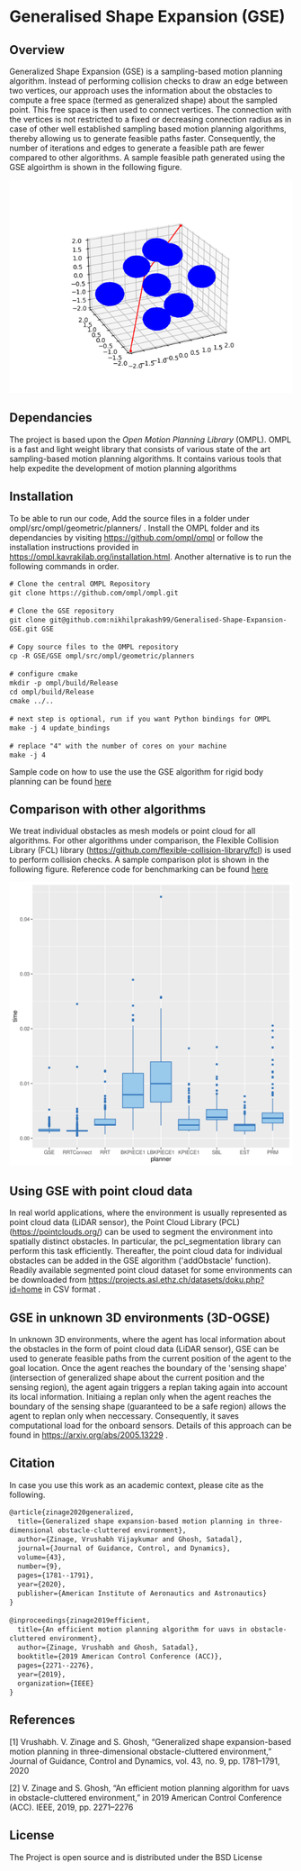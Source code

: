 # Generalised Shape Expansion (GSE)

## Overview

Generalized Shape Expansion (GSE) is a sampling-based motion planning algorithm. Instead of performing collision checks to draw an edge between two vertices, our approach uses the information about the obstacles to compute a free space (termed as generalized shape) about the sampled point. This free space is then used to connect vertices. The connection with the vertices is not restricted to a fixed or decreasing connection radius as in case of other well established sampling based motion planning algorithms, thereby allowing us to generate feasible paths faster. Consequently, the number of iterations and edges to generate a feasible path are fewer compared to other algorithms. A sample feasible path generated using the GSE algoirthm is shown in the following figure.

![](./docs/images/SampleOutput.png)

## Dependancies
The project is based upon the *Open Motion Planning Library* (OMPL). OMPL is a fast and light weight library that consists of various state of the art sampling-based motion planning algorithms. It contains various tools that help expedite the development of motion planning algorithms

## Installation
To be able to run our code, Add the source files in a folder under ompl/src/ompl/geometric/planners/ . Install the OMPL folder and its dependancies by visiting https://github.com/ompl/ompl or follow the installation instructions provided in https://ompl.kavrakilab.org/installation.html. Another alternative is to run the following commands in order.

```shell
# Clone the central OMPL Repository
git clone https://github.com/ompl/ompl.git

# Clone the GSE repository
git clone git@github.com:nikhilprakash99/Generalised-Shape-Expansion-GSE.git GSE

# Copy source files to the OMPL repository
cp -R GSE/GSE ompl/src/ompl/geometric/planners     

# configure cmake
mkdir -p ompl/build/Release
cd ompl/build/Release
cmake ../..

# next step is optional, run if you want Python bindings for OMPL
make -j 4 update_bindings 

# replace "4" with the number of cores on your machine
make -j 4
```

Sample code on how to use the use the GSE algorithm for rigid body planning can be found [here](demos/RigidBodyPlanning.cpp)

## Comparison with other algorithms
We treat individual obstacles as mesh models or point cloud for all algorithms. For other algorithms under comparison, the Flexible Collision Library (FCL) library (https://github.com/flexible-collision-library/fcl) is used to perform collision checks. A sample comparison plot is shown in the following figure. Reference code for benchmarking can be found [here](demos/Benchmark.cpp)

![](./docs/images/benchmark.png)

## Using GSE with point cloud data
In real world applications, where the environment is usually represented as point cloud data (LiDAR sensor), the Point Cloud Library (PCL) (https://pointclouds.org/) can be used to segment the environment into spatially distinct obstacles. In particular, the pcl_segmentation library  can perform this task efficiently. Thereafter, the point cloud data for individual obstacles can be added in the GSE algorithm ('addObstacle' function). Readily available segmented point cloud dataset for some environments can be downloaded from https://projects.asl.ethz.ch/datasets/doku.php?id=home in CSV format .

## GSE in unknown 3D environments (3D-OGSE)
In unknown 3D environments, where the agent has local information about the obstacles in the form of point cloud data (LiDAR sensor), GSE can be used to generate feasible paths from the current position of the agent to the goal location. Once the agent reaches the boundary of the 'sensing shape' (intersection of generalized shape about the current position and the sensing region), the agent again triggers a replan taking again into account its local information. Initiaing a replan only when the agent reaches the boundary of the sensing shape (guaranteed to be a safe region) allows the agent to replan only when neccessary. Consequently, it saves computational load for the onboard sensors. Details of this approach can be found in https://arxiv.org/abs/2005.13229 .

## Citation

In case you use this work as an academic context, please cite as the following.
```
@article{zinage2020generalized,
  title={Generalized shape expansion-based motion planning in three-dimensional obstacle-cluttered environment},
  author={Zinage, Vrushabh Vijaykumar and Ghosh, Satadal},
  journal={Journal of Guidance, Control, and Dynamics},
  volume={43},
  number={9},
  pages={1781--1791},
  year={2020},
  publisher={American Institute of Aeronautics and Astronautics}
}

@inproceedings{zinage2019efficient,
  title={An efficient motion planning algorithm for uavs in obstacle-cluttered environment},
  author={Zinage, Vrushabh and Ghosh, Satadal},
  booktitle={2019 American Control Conference (ACC)},
  pages={2271--2276},
  year={2019},
  organization={IEEE}
}
```


## References

[1] Vrushabh.  V.  Zinage  and  S.  Ghosh,  “Generalized  shape  expansion-based motion planning in three-dimensional obstacle-cluttered environment,” Journal of Guidance, Control and Dynamics, vol. 43, no. 9, pp. 1781–1791, 2020

[2] V. Zinage and S. Ghosh, “An efficient motion planning algorithm for uavs in obstacle-cluttered environment,”  in 2019 American Control Conference (ACC). IEEE, 2019, pp. 2271–2276

## License

The Project is open source and is distributed under the BSD License
